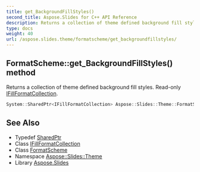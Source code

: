 ```yaml
---
title: get_BackgroundFillStyles()
second_title: Aspose.Slides for C++ API Reference
description: Returns a collection of theme defined background fill styles. Read-only IFillFormatCollection.
type: docs
weight: 40
url: /aspose.slides.theme/formatscheme/get_backgroundfillstyles/
---
```

## FormatScheme::get_BackgroundFillStyles() method


Returns a collection of theme defined background fill styles. Read-only [IFillFormatCollection](../../ifillformatcollection/).

```cpp
System::SharedPtr<IFillFormatCollection> Aspose::Slides::Theme::FormatScheme::get_BackgroundFillStyles() override
```

## See Also

* Typedef [SharedPtr](../../../system/sharedptr/)
* Class [IFillFormatCollection](../../ifillformatcollection/)
* Class [FormatScheme](../)
* Namespace [Aspose::Slides::Theme](../../)
* Library [Aspose.Slides](../../../)